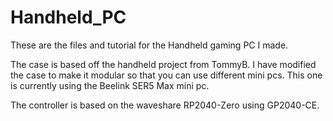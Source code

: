 # Handheld_PC
These are the files and tutorial for the Handheld gaming PC I made. 

The case is based off the handheld project from TommyB.  I have modified the case to make it modular so that you can use different mini pcs.  This one is currently using the Beelink SER5 Max mini pc.

The controller is based on the waveshare RP2040-Zero using GP2040-CE.

